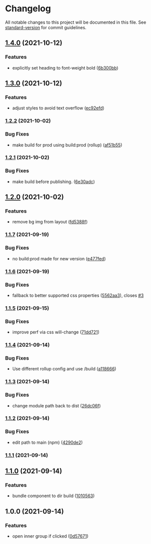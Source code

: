 # Changelog

All notable changes to this project will be documented in this file. See [standard-version](https://github.com/conventional-changelog/standard-version) for commit guidelines.

## [1.4.0](https://github.com/lukaskoeller/honeycomb-element/compare/v1.3.0...v1.4.0) (2021-10-12)


### Features

* explicitly set heading to font-weight bold ([6b300bb](https://github.com/lukaskoeller/honeycomb-element/commit/6b300bb052695526d6640ee6db4dcbfc51dd6765))

## [1.3.0](https://github.com/lukaskoeller/honeycomb-element/compare/v1.2.2...v1.3.0) (2021-10-12)


### Features

* adjust styles to avoid text overflow ([ec92efd](https://github.com/lukaskoeller/honeycomb-element/commit/ec92efd04d3fff682939ab306cd240b8dcd43882))

### [1.2.2](https://github.com/lukaskoeller/honeycomb-element/compare/v1.2.1...v1.2.2) (2021-10-02)


### Bug Fixes

* make build for prod using build:prod (rollup) ([af51b55](https://github.com/lukaskoeller/honeycomb-element/commit/af51b552f23f7198a7dc2f52182b948fc60a96c0))

### [1.2.1](https://github.com/lukaskoeller/honeycomb-element/compare/v1.2.0...v1.2.1) (2021-10-02)


### Bug Fixes

* make build before publishing. ([6e30adc](https://github.com/lukaskoeller/honeycomb-element/commit/6e30adc574d52cb6f3d1019e2f2d83c2d1d9af25))

## [1.2.0](https://github.com/lukaskoeller/honeycomb-element/compare/v1.1.7...v1.2.0) (2021-10-02)


### Features

* remove bg img from layout ([fd5388f](https://github.com/lukaskoeller/honeycomb-element/commit/fd5388ff0ec768ca05482551054e4ea4cfa86926))

### [1.1.7](https://github.com/lukaskoeller/honeycomb-element/compare/v1.1.6...v1.1.7) (2021-09-19)


### Bug Fixes

* no build:prod made for new version ([e477fed](https://github.com/lukaskoeller/honeycomb-element/commit/e477fed7ce79657db5f8f8952af67f6d12ad93e3))

### [1.1.6](https://github.com/lukaskoeller/honeycomb-element/compare/v1.1.5...v1.1.6) (2021-09-19)


### Bug Fixes

* fallback to better supported css properties ([5562aa3](https://github.com/lukaskoeller/honeycomb-element/commit/5562aa3f5e15e58e0961065c9ca79dbe31196779)), closes [#3](https://github.com/lukaskoeller/honeycomb-element/issues/3)

### [1.1.5](https://github.com/lukaskoeller/honeycomb-element/compare/v1.1.4...v1.1.5) (2021-09-15)


### Bug Fixes

* improve perf via css will-change ([71dd721](https://github.com/lukaskoeller/honeycomb-element/commit/71dd721d64a43783544b853624277456efdfb9e9))

### [1.1.4](https://github.com/lukaskoeller/honeycomb-element/compare/v1.1.3...v1.1.4) (2021-09-14)


### Bug Fixes

* Use different rollup config and use /build ([a118666](https://github.com/lukaskoeller/honeycomb-element/commit/a11866677be1efbd7f53768bd136694ac5903524))

### [1.1.3](https://github.com/lukaskoeller/honeycomb-element/compare/v1.1.2...v1.1.3) (2021-09-14)


### Bug Fixes

* change module path back to dist ([26dc06f](https://github.com/lukaskoeller/honeycomb-element/commit/26dc06f8c8f48b76c1737e05c84a26a3d3a0480e))

### [1.1.2](https://github.com/lukaskoeller/honeycomb-element/compare/v1.1.1...v1.1.2) (2021-09-14)


### Bug Fixes

* edit path to main (npm) ([4290de2](https://github.com/lukaskoeller/honeycomb-element/commit/4290de2bdee2c50ec388c622ca573c8f48b5b9b3))

### [1.1.1](https://github.com/lukaskoeller/honeycomb-element/compare/v1.1.0...v1.1.1) (2021-09-14)

## [1.1.0](https://github.com/lukaskoeller/honeycomb-element/compare/v1.0.0...v1.1.0) (2021-09-14)


### Features

* bundle component to dir build ([1010563](https://github.com/lukaskoeller/honeycomb-element/commit/101056361b7ca1aab612c118a3ad8b02779a9bc5))

## 1.0.0 (2021-09-14)


### Features

* open inner group if clicked ([0d57671](https://github.com/lukaskoeller/honeycomb-element/commit/0d5767153f5e0cdbd1fcd98b7f570085b510bff1))

